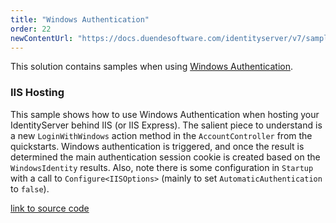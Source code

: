 ```yaml
---
title: "Windows Authentication"
order: 22
newContentUrl: "https://docs.duendesoftware.com/identityserver/v7/samples/"
---
```


This solution contains samples when using [Windows Authentication](/identityserver/v5/ui/login/windows).

### IIS Hosting

This sample shows how to use Windows Authentication when hosting your IdentityServer behind IIS (or IIS Express).
The salient piece to understand is a new `LoginWithWindows` action method in the `AccountController` from the
quickstarts.
Windows authentication is triggered, and once the result is determined the main authentication session cookie is created
based on the `WindowsIdentity` results.
Also, note there is some configuration in `Startup` with a call to `Configure<IISOptions>` (mainly to set
`AutomaticAuthentication` to `false`).

[link to source code](https://github.com/DuendeSoftware/Samples/tree/main/IdentityServer/v5/WindowsAuthentication/IIS)
